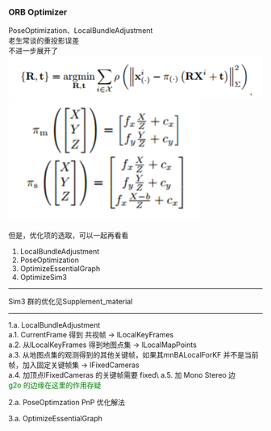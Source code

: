 <!--
 * @Author: Liu Weilong
 * @Date: 2021-01-29 10:38:09
 * @LastEditors: Liu Weilong 
 * @LastEditTime: 2021-01-29 13:59:54
 * @FilePath: /3rd-test-learning/31. orb_slam_related/doc/ORB_optimizer.md
 * @Description: 
-->
### ORB Optimizer 
PoseOptimization、LocalBundleAdjustment<br>
老生常谈的重投影误差<br>
不进一步展开了<br>
![](./picture/4.png)
![](./picture/5.png)

但是，优化项的选取，可以一起再看看
1. LocalBundleAdjustment
2. PoseOptimization
3. OptimizeEssentialGraph
4. OptimizeSim3


-----
Sim3 群的优化见Supplement_material

-----
1.a. LocalBundleAdjustment \
a.1. CurrentFrame 得到 共视帧 -> lLocalKeyFrames\
a.2. 从lLocalKeyFrames 得到地图点集 -> lLocalMapPoints\
a.3. 从地图点集的观测得到的其他关键帧，如果其mnBALocalForKF 并不是当前帧，加入固定关键帧集 -> lFixedCameras\
a.4. 加顶点lFixedCameras 的关键帧需要 fixed\ 
a.5. 加 Mono Stereo 边\
<font color="Green"> g2o 的边缘在这里的作用存疑</font>

2.a. PoseOptimzation PnP 优化解法

3.a. OptimizeEssentialGraph